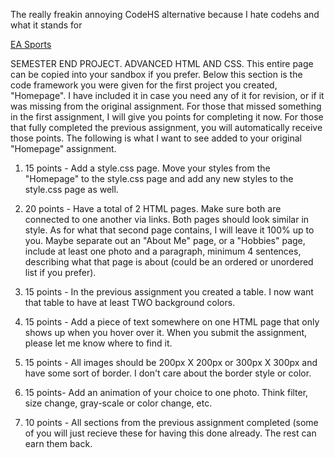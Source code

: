 The really freakin annoying CodeHS alternative because I hate codehs and what it stands for

<a href="../../final_project.github.io">EA Sports</a>

SEMESTER END PROJECT. ADVANCED HTML AND CSS. This entire
page can be copied into your sandbox if you prefer.
Below this section is the code framework you were given for the
first project you created, "Homepage". I have included it in case you
need any of it for revision, or if it was missing from the original
assignment. For those that missed something in the first
assignment, I will give you points for completing it now. For those
that fully completed the previous assignment, you will automatically
receive those points. The following is what I want to see added to
your original "Homepage" assignment.

1. 15 points - Add a style.css page. Move your styles from the
"Homepage" to the style.css page and add any new styles to the
style.css page as well.

2. 20 points - Have a total of 2 HTML pages. Make sure both
are connected to one another via links. Both pages should look
similar in style. As for what that second page contains, I will leave it
100% up to you. Maybe separate out an "About Me" page, or a
"Hobbies" page, include at least one photo and a paragraph,
minimum 4 sentences, describing what that page is about (could be
an ordered or unordered list if you prefer).

3. 15 points - In the previous assignment you created a table. I
now want that table to have at least TWO background colors.

4. 15 points - Add a piece of text somewhere on one HTML
page that only shows up when you hover over it. When you submit
the assignment, please let me know where to find it.

5. 15 points - All images should be 200px X 200px or 300px X
300px and have some sort of border. I don't care about the border
style or color.

6. 15 points- Add an animation of your choice to one photo.
Think filter, size change,
gray-scale or color change, etc.

7. 10 points - All sections from the previous assignment
completed (some of you will just recieve these for having this done
already. The rest can earn them back.
